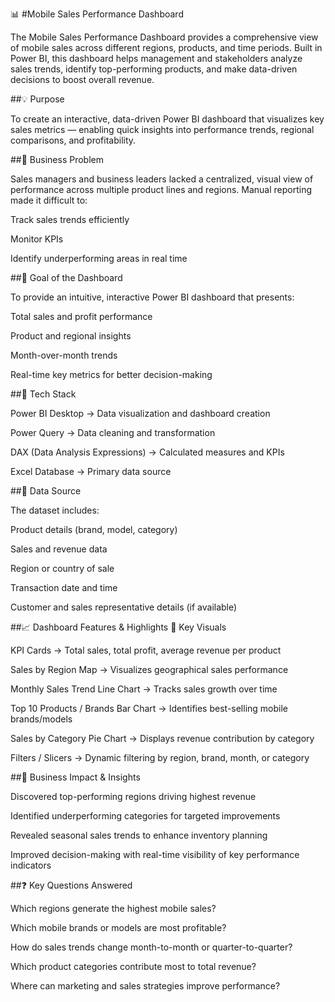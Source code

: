 📊 #Mobile Sales Performance Dashboard

The Mobile Sales Performance Dashboard provides a comprehensive view of mobile sales across different regions, products, and time periods.
Built in Power BI, this dashboard helps management and stakeholders analyze sales trends, identify top-performing products, and make data-driven decisions to boost overall revenue.

##💡 Purpose

To create an interactive, data-driven Power BI dashboard that visualizes key sales metrics — enabling quick insights into performance trends, regional comparisons, and profitability.

##🧠 Business Problem

Sales managers and business leaders lacked a centralized, visual view of performance across multiple product lines and regions.
Manual reporting made it difficult to:

Track sales trends efficiently

Monitor KPIs

Identify underperforming areas in real time

##🎯 Goal of the Dashboard

To provide an intuitive, interactive Power BI dashboard that presents:

Total sales and profit performance

Product and regional insights

Month-over-month trends

Real-time key metrics for better decision-making

##🧩 Tech Stack

Power BI Desktop → Data visualization and dashboard creation

Power Query → Data cleaning and transformation

DAX (Data Analysis Expressions) → Calculated measures and KPIs

Excel Database → Primary data source

##📂 Data Source

The dataset includes:

Product details (brand, model, category)

Sales and revenue data

Region or country of sale

Transaction date and time

Customer and sales representative details (if available)

##📈 Dashboard Features & Highlights
🔹 Key Visuals

KPI Cards → Total sales, total profit, average revenue per product

Sales by Region Map → Visualizes geographical sales performance

Monthly Sales Trend Line Chart → Tracks sales growth over time

Top 10 Products / Brands Bar Chart → Identifies best-selling mobile brands/models

Sales by Category Pie Chart → Displays revenue contribution by category

Filters / Slicers → Dynamic filtering by region, brand, month, or category

##💼 Business Impact & Insights

Discovered top-performing regions driving highest revenue

Identified underperforming categories for targeted improvements

Revealed seasonal sales trends to enhance inventory planning

Improved decision-making with real-time visibility of key performance indicators

##❓ Key Questions Answered

Which regions generate the highest mobile sales?

Which mobile brands or models are most profitable?

How do sales trends change month-to-month or quarter-to-quarter?

Which product categories contribute most to total revenue?

Where can marketing and sales strategies improve performance?
